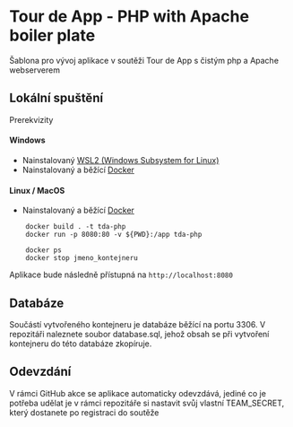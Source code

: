 # Tour de App - PHP with Apache boiler plate

Šablona pro vývoj aplikace v soutěži Tour de App s čistým php a Apache webserverem

## Lokální spuštění

Prerekvizity

#### Windows
- Nainstalovaný [WSL2 (Windows Subsystem for Linux)](https://learn.microsoft.com/en-us/windows/wsl/install)
- Nainstalovaný a běžící [Docker](https://www.docker.com/)

#### Linux / MacOS
- Nainstalovaný a běžící [Docker](https://www.docker.com/)

```
    docker build . -t tda-php
    docker run -p 8080:80 -v ${PWD}:/app tda-php

    docker ps
    docker stop jmeno_kontejneru
```


Aplikace bude následně přístupná na `http://localhost:8080`

## Databáze

Součástí vytvořeného kontejneru je databáze běžící na portu 3306. V repozitáři naleznete soubor database.sql, jehož obsah se při vytvoření kontejneru do této databáze zkopíruje.

## Odevzdání
V rámci GitHub akce se aplikace automaticky odevzdává, jediné co je potřeba udělat je v rámci repozitáře si nastavit svůj vlastní TEAM\_SECRET, který dostanete po registraci do soutěže
